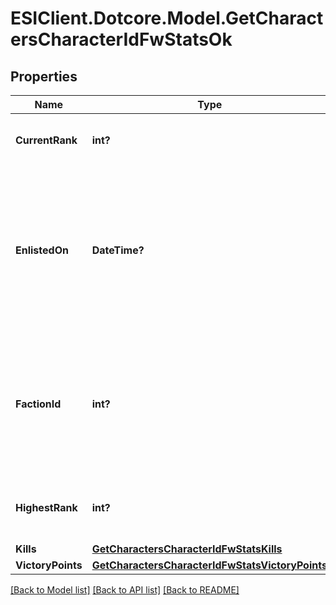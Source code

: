 # ESIClient.Dotcore.Model.GetCharactersCharacterIdFwStatsOk
## Properties

Name | Type | Description | Notes
------------ | ------------- | ------------- | -------------
**CurrentRank** | **int?** | The given character&#39;s current faction rank | [optional] 
**EnlistedOn** | **DateTime?** | The enlistment date of the given character into faction warfare. Will not be included if character is not enlisted in faction warfare | [optional] 
**FactionId** | **int?** | The faction the given character is enlisted to fight for. Will not be included if character is not enlisted in faction warfare | [optional] 
**HighestRank** | **int?** | The given character&#39;s highest faction rank achieved | [optional] 
**Kills** | [**GetCharactersCharacterIdFwStatsKills**](GetCharactersCharacterIdFwStatsKills.md) |  | 
**VictoryPoints** | [**GetCharactersCharacterIdFwStatsVictoryPoints**](GetCharactersCharacterIdFwStatsVictoryPoints.md) |  | 

[[Back to Model list]](../README.md#documentation-for-models) [[Back to API list]](../README.md#documentation-for-api-endpoints) [[Back to README]](../README.md)

